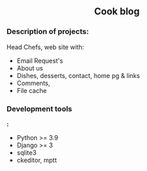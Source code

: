 <h2 align="center">Cook blog</h2>


### Description of projects:
Head Chefs, web site with:
- Email Request's
- About us
- Dishes, desserts, contact, home pg & links
- Comments, 
- File cache


### Development tools
**:**
- Python >= 3.9
- Django >= 3
- sqlite3
- ckeditor, mptt


